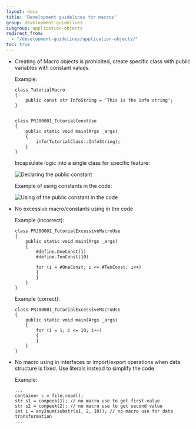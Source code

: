 ```yaml
---
layout: docs
title: 'Development guidelines for macros'
group: development-guidelines
subgroup: application-objects
redirect_from:
  - "/development-guidelines/application-objects/"
toc: true
---
```


- Creating of Macro objects is prohibited, create specific class with public variables with constant values.

  Example:

  ```
  class TutorialMacro
  {
      public const str InfoString = 'This is the info string'; 
  }


  class PRJ00001_TutorialConstUse  
  {
      public static void main(Args _args)
      { 
          info(TutorialClass::InfoString);
      }
  }

  ```
  
  Incapsulate logic into a single class for specific feature:
  
  ![Declaring the public constant](http://zakharov.com/development-guidelines/application-objects/macro1.png)
  
  Example of using constants in the code:
  
  ![Using of the public constant in the code](http://zakharov.com/development-guidelines/application-objects/macro2.png)

- No excessive macro/constants using in the code

  Example (incorrect):
  
  ```
  class PRJ00001_TutorialExcessiveMacroUse  
  {
      public static void main(Args _args)
      { 
          #define.OneConst(1)
          #define.TenConst(10)
          
          for (i = #OneConst; i <= #TenConst; i++)
          {
          }
      }
  }
  ```
  
  Example (correct):
  
  ```
  class PRJ00001_TutorialExcessiveMacroUse  
  {
      public static void main(Args _args)
      { 
          for (i = 1; i <= 10; i++)
          {
          }
      }
  }
  ```

- No macro using in interfaces or import/export operations when data structure is fixed. Use literals instead to simplify the code. 

  Example:

  ```
  ...
  container c = file.read();
  str s1 = conpeek(1); // no macro use to get first value
  str s2 = conpeek(2); // no macro use to get second value
  int i = any2num(substr(s1, 2, 10)); // no macro use for data transformation
  ...
  ```
